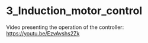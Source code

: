 # 3_Induction_motor_control
Video presenting the operation of the controller:
https://youtu.be/EzvAvshs2Zk
